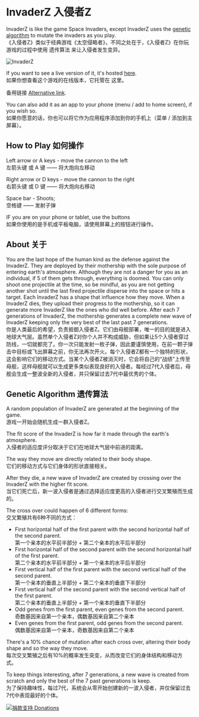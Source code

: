 # InvaderZ 入侵者Z

InvaderZ is like the game Space Invaders, except InvaderZ uses the [genetic algorithm](https://en.wikipedia.org/wiki/Genetic_algorithm) to mutate the invaders as you play.  
《入侵者Z》类似于经典游戏《太空侵略者》，不同之处在于，《入侵者Z》在你玩游戏的过程中使用 遗传算法 来让入侵者发生变异。

![InvaderZ](screenshot.png)

If you want to see a live version of it, it's hosted [here](https://victorribeiro.com/invaderz).  
如果你想查看这个游戏的在线版本，它托管在 这里。

备用链接 [Alternative link](https://victorqribeiro.github.io/invaderz).

You can also add it as an app to your phone (menu / add to home screen), if you wish so.  
如果你愿意的话，你也可以将它作为应用程序添加到你的手机上（菜单 / 添加到主屏幕）。

## How to Play 如何操作

Left arrow or A keys - move the cannon to the left  
左箭头键 或 A 键 —— 将大炮向左移动

Right arrow or D keys - move the cannon to the right  
右箭头键 或 D 键 —— 将大炮向右移动

Space bar  - Shoots;   
空格键 —— 发射子弹

IF you are on your phone or tablet, use the buttons  
如果你使用的是手机或平板电脑，请使用屏幕上的按钮进行操作。

## About  关于

You are the last hope of the human kind as the defense against the InvaderZ. They are deployed by their mothership with the sole purpose of entering earth's atmosphere. Although they are not a danger for you as an individual, if 5 of them gets through, everything is doomed. You can only shoot one projectile at the time, so be mindful, as you are not getting another shot until the last fired projectile disperse into the space or hits a target. Each InvaderZ has a shape that influence how they move. When a InvaderZ dies, they upload their progress to the mothership, so it can generate more InvaderZ like the ones who did well before. After each 7 generations of InvaderZ, the mothership generates a complete new wave of InvaderZ keeping only the very best of the last past 7 generations.  
你是人类最后的希望，负责抵御入侵者Z。它们由母舰部署，唯一的目的就是进入地球大气层。虽然单个入侵者Z对你个人并不构成威胁，但如果让5个入侵者穿过防线，一切就都完了。你一次只能发射一枚子弹，因此要谨慎使用，在前一颗子弹击中目标或飞出屏幕之前，你无法再次开火。每个入侵者Z都有一个独特的形状，这会影响它们的移动方式。当某个入侵者Z被消灭时，它会将自己的“战绩”上传至母舰，这样母舰就可以生成更多类似表现良好的入侵者。每经过7代入侵者后，母舰会生成一整波全新的入侵者，并只保留过去7代中最优秀的个体。

## Genetic Algorithm  遗传算法

A random population of InvaderZ are generated at the beginning of the game.   
游戏一开始会随机生成一群入侵者Z。

The fit score of the InvaderZ is how far it made through the earth's atmosphere.   
入侵者的适应度评分取决于它们在地球大气层中前进的距离。

The way they move are directly related to their body shape.   
它们的移动方式与它们身体的形状直接相关。

After they die, a new wave of InvaderZ are created by crossing over the InvaderZ with the higher fit score.   
当它们死亡后，新一波入侵者是通过选择适应度更高的入侵者进行交叉繁殖而生成的。

The cross over could happen of 6 different forms:  
交叉繁殖共有6种不同的方式：

* First horizontal half of the first parent with the second horizontal half of the second parent.  
  第一个亲本的水平前半部分 + 第二个亲本的水平后半部分
* First horizontal half of the second parent with the second horizontal half of the first parent.  
  第二个亲本的水平前半部分 + 第一个亲本的水平后半部分
* First vertical half of the first parent with the second vertical half of the second parent.  
  第一个亲本的垂直上半部分 + 第二个亲本的垂直下半部分
* First vertical half of the second parent with the second vertical half of the first parent.  
  第二个亲本的垂直上半部分 + 第一个亲本的垂直下半部分
* Odd genes from the first parent, even genes from the second parent.  
  奇数基因来自第一个亲本，偶数基因来自第二个亲本
* Even genes from the first parent, odd genes from the second parent.  
  偶数基因来自第一个亲本，奇数基因来自第二个亲本

There's a 10% chance of mutation after each cross over, altering their body shape and so the way they move.   
每次交叉繁殖之后有10%的概率发生突变，从而改变它们的身体结构和移动方式。

To keep things interesting, after 7 generations, a new wave is created from scratch and only the best of the 7 past generations is keep.  
为了保持趣味性，每过7代，系统会从零开始创建新的一波入侵者，并仅保留过去7代中表现最好的个体。

[![捐款支持 Donations](https://www.paypalobjects.com/en_US/i/btn/btn_donateCC_LG.gif)](https://www.paypal.com/cgi-bin/webscr?cmd=_donations&business=victorqribeiro%40gmail%2ecom&lc=BR&item_name=Victor%20Ribeiro&item_number=donation&currency_code=USD&bn=PP%2dDonationsBF%3abtn_donateCC_LG%2egif%3aNonHosted)
